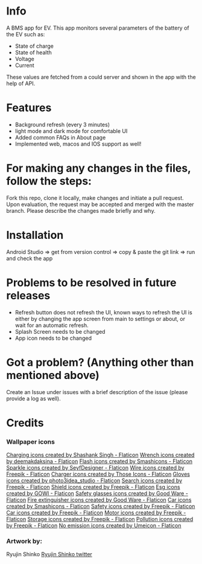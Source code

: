 # Info

A BMS app for EV. 
    This app monitors several parameters of the battery of the EV such as:
- State of charge
- State of health
- Voltage
- Current

These values are fetched from a could server and shown in the app with the help of API.

# Features

- Background refresh (every 3 minutes)
- light mode and dark mode for comfortable UI
- Added common FAQs in About page
- Implemented web, macos and IOS support as well!

# For making any changes in the files, follow the steps:

Fork this repo, clone it locally, make changes and initiate a pull request. Upon evaluation, the request may be accepted and merged with the master branch. Please describe the changes made briefly and why.

# Installation

Android Studio => get from version control => copy & paste the git link => run and check the app

# Problems to  be resolved in future releases

- Refresh button does not refresh the UI, known ways to refresh the UI is either by changing the app screen from main to settings or about, or wait for an automatic refresh.
- Splash Screen needs to be changed
- App icon needs to be changed

# Got a problem? (Anything other than mentioned above)

Create an Issue under issues with a brief description of the issue (please provide a log as well).

# Credits

### Wallpaper icons

<a href="https://www.flaticon.com/free-icons/charging" title="charging icons">Charging icons created by Shashank Singh - Flaticon</a>
<a href="https://www.flaticon.com/free-icons/wrench" title="wrench icons">Wrench icons created by deemakdaksina - Flaticon</a>
<a href="https://www.flaticon.com/free-icons/flash" title="flash icons">Flash icons created by Smashicons - Flaticon</a>
<a href="https://www.flaticon.com/free-icons/sparkle" title="sparkle icons">Sparkle icons created by SeyfDesigner - Flaticon</a>
<a href="https://www.flaticon.com/free-icons/wire" title="wire icons">Wire icons created by Freepik - Flaticon</a>
<a href="https://www.flaticon.com/free-icons/charger" title="charger icons">Charger icons created by Those Icons - Flaticon</a>
<a href="https://www.flaticon.com/free-icons/gloves" title="gloves icons">Gloves icons created by photo3idea_studio - Flaticon</a>
<a href="https://www.flaticon.com/free-icons/search" title="search icons">Search icons created by Freepik - Flaticon</a>
<a href="https://www.flaticon.com/free-icons/shield" title="shield icons">Shield icons created by Freepik - Flaticon</a>
<a href="https://www.flaticon.com/free-icons/esg" title="esg icons">Esg icons created by GOWI - Flaticon</a>
<a href="https://www.flaticon.com/free-icons/safety-glasses" title="safety glasses icons">Safety glasses icons created by Good Ware - Flaticon</a>
<a href="https://www.flaticon.com/free-icons/fire-extinguisher" title="fire extinguisher icons">Fire extinguisher icons created by Good Ware - Flaticon</a>
<a href="https://www.flaticon.com/free-icons/car" title="car icons">Car icons created by Smashicons - Flaticon</a>
<a href="https://www.flaticon.com/free-icons/safety" title="safety icons">Safety icons created by Freepik - Flaticon</a>
<a href="https://www.flaticon.com/free-icons/car" title="car icons">Car icons created by Freepik - Flaticon</a>
<a href="https://www.flaticon.com/free-icons/motor" title="motor icons">Motor icons created by Freepik - Flaticon</a>
<a href="https://www.flaticon.com/free-icons/storage" title="storage icons">Storage icons created by Freepik - Flaticon</a>
<a href="https://www.flaticon.com/free-icons/pollution" title="pollution icons">Pollution icons created by Freepik - Flaticon</a>
<a href="https://www.flaticon.com/free-icons/no-emission" title="no emission icons">No emission icons created by Umeicon - Flaticon</a>

### Artwork by:

Ryujin Shinko <a href="https://twitter.com/Shinko_Ryunjin" title="twitter.com/Shinko_Ryujin"> Ryujin Shinko twitter </a>

